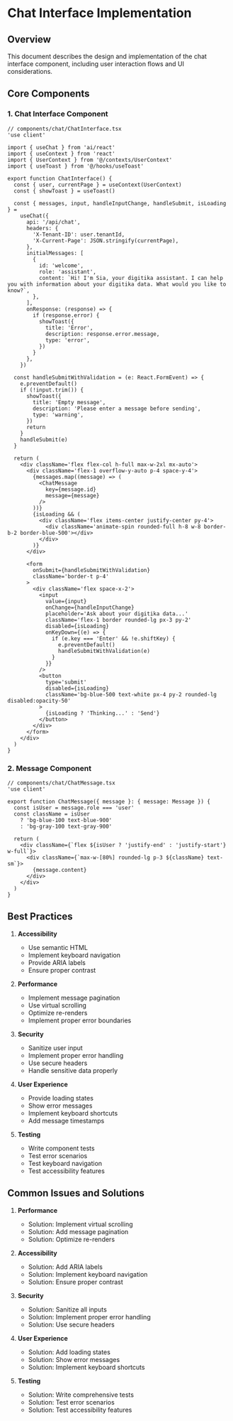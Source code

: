 # Chat Interface Implementation

## Overview

This document describes the design and implementation of the chat interface component, including user interaction flows and UI considerations.

## Core Components

### 1. Chat Interface Component

```tsx
// components/chat/ChatInterface.tsx
'use client'

import { useChat } from 'ai/react'
import { useContext } from 'react'
import { UserContext } from '@/contexts/UserContext'
import { useToast } from '@/hooks/useToast'

export function ChatInterface() {
  const { user, currentPage } = useContext(UserContext)
  const { showToast } = useToast()

  const { messages, input, handleInputChange, handleSubmit, isLoading } =
    useChat({
      api: '/api/chat',
      headers: {
        'X-Tenant-ID': user.tenantId,
        'X-Current-Page': JSON.stringify(currentPage),
      },
      initialMessages: [
        {
          id: 'welcome',
          role: 'assistant',
          content: `Hi! I'm Sia, your digitika assistant. I can help you with information about your digitika data. What would you like to know?`,
        },
      ],
      onResponse: (response) => {
        if (response.error) {
          showToast({
            title: 'Error',
            description: response.error.message,
            type: 'error',
          })
        }
      },
    })

  const handleSubmitWithValidation = (e: React.FormEvent) => {
    e.preventDefault()
    if (!input.trim()) {
      showToast({
        title: 'Empty message',
        description: 'Please enter a message before sending',
        type: 'warning',
      })
      return
    }
    handleSubmit(e)
  }

  return (
    <div className='flex flex-col h-full max-w-2xl mx-auto'>
      <div className='flex-1 overflow-y-auto p-4 space-y-4'>
        {messages.map((message) => (
          <ChatMessage
            key={message.id}
            message={message}
          />
        ))}
        {isLoading && (
          <div className='flex items-center justify-center py-4'>
            <div className='animate-spin rounded-full h-8 w-8 border-b-2 border-blue-500'></div>
          </div>
        )}
      </div>

      <form
        onSubmit={handleSubmitWithValidation}
        className='border-t p-4'
      >
        <div className='flex space-x-2'>
          <input
            value={input}
            onChange={handleInputChange}
            placeholder='Ask about your digitika data...'
            className='flex-1 border rounded-lg px-3 py-2'
            disabled={isLoading}
            onKeyDown={(e) => {
              if (e.key === 'Enter' && !e.shiftKey) {
                e.preventDefault()
                handleSubmitWithValidation(e)
              }
            }}
          />
          <button
            type='submit'
            disabled={isLoading}
            className='bg-blue-500 text-white px-4 py-2 rounded-lg disabled:opacity-50'
          >
            {isLoading ? 'Thinking...' : 'Send'}
          </button>
        </div>
      </form>
    </div>
  )
}
```

### 2. Message Component

```tsx
// components/chat/ChatMessage.tsx
'use client'

export function ChatMessage({ message }: { message: Message }) {
  const isUser = message.role === 'user'
  const className = isUser
    ? 'bg-blue-100 text-blue-900'
    : 'bg-gray-100 text-gray-900'

  return (
    <div className={`flex ${isUser ? 'justify-end' : 'justify-start'} w-full`}>
      <div className={`max-w-[80%] rounded-lg p-3 ${className} text-sm`}>
        {message.content}
      </div>
    </div>
  )
}
```

## Best Practices

1. **Accessibility**

   - Use semantic HTML
   - Implement keyboard navigation
   - Provide ARIA labels
   - Ensure proper contrast

2. **Performance**

   - Implement message pagination
   - Use virtual scrolling
   - Optimize re-renders
   - Implement proper error boundaries

3. **Security**

   - Sanitize user input
   - Implement proper error handling
   - Use secure headers
   - Handle sensitive data properly

4. **User Experience**

   - Provide loading states
   - Show error messages
   - Implement keyboard shortcuts
   - Add message timestamps

5. **Testing**
   - Write component tests
   - Test error scenarios
   - Test keyboard navigation
   - Test accessibility features

## Common Issues and Solutions

1. **Performance**

   - Solution: Implement virtual scrolling
   - Solution: Add message pagination
   - Solution: Optimize re-renders

2. **Accessibility**

   - Solution: Add ARIA labels
   - Solution: Implement keyboard navigation
   - Solution: Ensure proper contrast

3. **Security**

   - Solution: Sanitize all inputs
   - Solution: Implement proper error handling
   - Solution: Use secure headers

4. **User Experience**

   - Solution: Add loading states
   - Solution: Show error messages
   - Solution: Implement keyboard shortcuts

5. **Testing**
   - Solution: Write comprehensive tests
   - Solution: Test error scenarios
   - Solution: Test accessibility features
